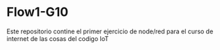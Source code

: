 # Flow1-G10
Este repositorio contine el primer ejercicio de node/red para el curso de internet de las cosas del codigo IoT
